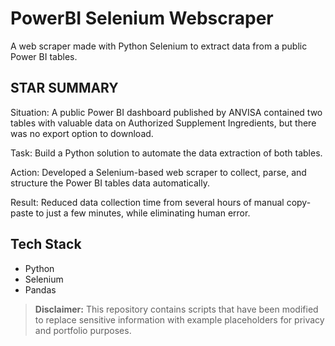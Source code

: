 # PowerBI Selenium Webscraper
A web scraper made with Python Selenium to extract data from a public Power BI tables.

## STAR SUMMARY

Situation: A public Power BI dashboard published by ANVISA contained two tables with valuable data on Authorized Supplement Ingredients, but there was no export option to download.

Task: Build a Python solution to automate the data extraction of both tables.

Action: Developed a Selenium-based web scraper to collect, parse, and structure the Power BI tables data automatically.

Result: Reduced data collection time from several hours of manual copy-paste to just a few minutes, while eliminating human error.

## Tech Stack
- Python
- Selenium
- Pandas

> **Disclaimer:** This repository contains scripts that have been modified to replace sensitive information with example placeholders for privacy and portfolio purposes.
